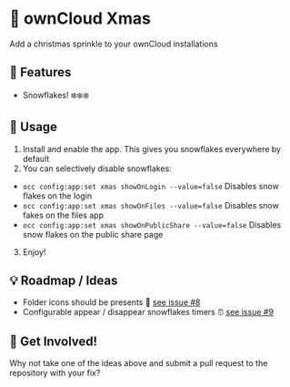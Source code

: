 # :christmas_tree: ownCloud Xmas
Add a christmas sprinkle to your ownCloud installations

## :battery: Features
 - Snowflakes! :snowflake::snowflake::snowflake:
 
## :wrench: Usage
1. Install and enable the app. This gives you snowflakes everywhere by default
2. You can selectively disable snowflakes:

 - `occ config:app:set xmas showOnLogin --value=false` Disables snow flakes on the login
 - `occ config:app:set xmas showOnFiles --value=false` Disables snow fakes on the files app
 - `occ config:app:set xmas showOnPublicShare --value=false` Disables snow flakes on the public share page
3. Enjoy!
 
## :bulb: Roadmap / Ideas
 - Folder icons should be presents :gift: [see issue #8](https://github.com/tomneedham/oc_xmas/issues/8)
 - Configurable appear / disappear snowflakes timers :alarm_clock: [see issue #9](https://github.com/tomneedham/oc_xmas/issues/9)
 
 ## :rocket: Get Involved!
 Why not take one of the ideas above and submit a pull request to the repository with your fix?
 
